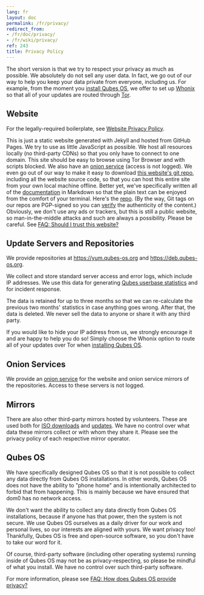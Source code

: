 ```yaml
---
lang: fr
layout: doc
permalink: /fr/privacy/
redirect_from:
- /fr/doc/privacy/
- /fr/wiki/privacy/
ref: 243
title: Privacy Policy
---
```


The short version is that we try to respect your privacy as much as possible.
We absolutely do not sell any user data. In fact, we go out of our way to help
you keep your data private from everyone, including us. For example, from the
moment you [install Qubes OS](/fr/doc/installation-guide/), we offer to set up
[Whonix](https://www.whonix.org/) so that all of your updates are routed
through [Tor](https://www.torproject.org/).

## Website
<a id="website"></a>

For the legally-required boilerplate, see [Website Privacy
Policy](/fr/website-privacy-policy/).

This is just a static website generated with Jekyll and hosted from GitHub
Pages. We try to use as little JavaScript as possible. We host all resources
locally (no third-party CDNs) so that you only have to connect to one domain.
This site should be easy to browse using Tor Browser and with scripts blocked.
We also have an [onion
service](http://qubesosfasa4zl44o4tws22di6kepyzfeqv3tg4e3ztknltfxqrymdad.onion/)
(access is not logged). We even go out of our way to make it easy to download
[this website's git repo](https://github.com/QubesOS/qubesos.github.io),
including all the website source code, so that you can host this entire site
from your own local machine offline. Better yet, we've specifically written all
of the [documentation](/fr/doc/) in Markdown so that the plain text can be enjoyed
from the comfort of your terminal. Here's the
[repo](https://github.com/QubesOS/qubes-doc). (By the way, Git tags on our
repos are PGP-signed so you can [verify](/doc/verifying-signatures) the
authenticity of the content.) Obviously, we don't use any ads or trackers, but
this is still a public website, so man-in-the-middle attacks and such are
always a possibility. Please be careful. See [FAQ: Should I trust this
website?](/fr/faq/#should-i-trust-this-website)

## Update Servers and Repositories
<a id="update-servers-and-repositories"></a>

We provide repositories at <https://yum.qubes-os.org> and
<https://deb.qubes-os.org>.

We collect and store standard server access and error logs, which include IP
addresses. We use this data for generating [Qubes userbase
statistics](/fr/statistics/) and for incident response.

The data is retained for up to three months so that we can re-calculate the
previous two months' statistics in case anything goes wrong. After that, the
data is deleted. We never sell the data to anyone or share it with any third
party.

If you would like to hide your IP address from us, we strongly encourage it and
are happy to help you do so! Simply choose the Whonix option to route all of
your updates over Tor when [installing Qubes OS](/fr/doc/installation-guide/).

## Onion Services
<a id="onion-services"></a>

We provide an [onion
service](http://www.qubesosfasa4zl44o4tws22di6kepyzfeqv3tg4e3ztknltfxqrymdad.onion)
for the website and onion service mirrors of the repositories. Access to these
servers is not logged.

## Mirrors
<a id="mirrors"></a>

There are also other third-party mirrors hosted by volunteers. These are used
both for [ISO downloads](/fr/downloads/#mirrors) and
[updates](#update-servers-and-repositories). We have no control over what data
these mirrors collect or with whom they share it. Please see the privacy policy
of each respective mirror operator.

## Qubes OS
<a id="qubes-os"></a>

We have specifically designed Qubes OS so that it is not possible to collect
any data directly from Qubes OS installations. In other words, Qubes OS does
not have the ability to "phone home" and is intentionally architected to forbid
that from happening. This is mainly because we have ensured that dom0 has no
network access.

We don't want the ability to collect any data directly from Qubes OS
installations, because if anyone has that power, then the system is not secure.
We use Qubes OS ourselves as a daily driver for our work and personal
lives, so our interests are aligned with yours. We want privacy too!
Thankfully, Qubes OS is free and open-source software, so you don't have to
take our word for it.

Of course, third-party software (including other operating systems) running
inside of Qubes OS may not be as privacy-respecting, so please be mindful of
what you install. We have no control over such third-party software.

For more information, please see [FAQ: How does Qubes OS provide
privacy?](/fr/faq/#how-does-qubes-os-provide-privacy)
